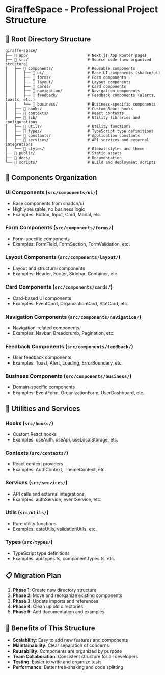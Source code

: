 # GiraffeSpace - Professional Project Structure

## 📁 Root Directory Structure

```
giraffe-space/
├── 📁 app/                          # Next.js App Router pages
├── 📁 src/                          # Source code (new organized structure)
│   ├── 📁 components/               # Reusable components
│   │   ├── 📁 ui/                   # Base UI components (shadcn/ui)
│   │   ├── 📁 forms/                # Form components
│   │   ├── 📁 layout/               # Layout components
│   │   ├── 📁 cards/                # Card components
│   │   ├── 📁 navigation/           # Navigation components
│   │   ├── 📁 feedback/             # Feedback components (alerts, toasts, etc.)
│   │   └── 📁 business/             # Business-specific components
│   ├── 📁 hooks/                    # Custom React hooks
│   ├── 📁 contexts/                 # React contexts
│   ├── 📁 lib/                      # Utility libraries and configurations
│   ├── 📁 utils/                    # Utility functions
│   ├── 📁 types/                    # TypeScript type definitions
│   ├── 📁 constants/                # Application constants
│   ├── 📁 services/                 # API services and external integrations
│   └── 📁 styles/                   # Global styles and theme
├── 📁 public/                       # Static assets
├── 📁 docs/                         # Documentation
└── 📁 scripts/                      # Build and deployment scripts
```

## 🧩 Components Organization

### UI Components (`src/components/ui/`)
- Base components from shadcn/ui
- Highly reusable, no business logic
- Examples: Button, Input, Card, Modal, etc.

### Form Components (`src/components/forms/`)
- Form-specific components
- Examples: FormField, FormSection, FormValidation, etc.

### Layout Components (`src/components/layout/`)
- Layout and structural components
- Examples: Header, Footer, Sidebar, Container, etc.

### Card Components (`src/components/cards/`)
- Card-based UI components
- Examples: EventCard, OrganizationCard, StatCard, etc.

### Navigation Components (`src/components/navigation/`)
- Navigation-related components
- Examples: Navbar, Breadcrumb, Pagination, etc.

### Feedback Components (`src/components/feedback/`)
- User feedback components
- Examples: Toast, Alert, Loading, ErrorBoundary, etc.

### Business Components (`src/components/business/`)
- Domain-specific components
- Examples: EventForm, OrganizationForm, UserDashboard, etc.

## 🔧 Utilities and Services

### Hooks (`src/hooks/`)
- Custom React hooks
- Examples: useAuth, useApi, useLocalStorage, etc.

### Contexts (`src/contexts/`)
- React context providers
- Examples: AuthContext, ThemeContext, etc.

### Services (`src/services/`)
- API calls and external integrations
- Examples: authService, eventService, etc.

### Utils (`src/utils/`)
- Pure utility functions
- Examples: dateUtils, validationUtils, etc.

### Types (`src/types/`)
- TypeScript type definitions
- Examples: api.types.ts, component.types.ts, etc.

## 📋 Migration Plan

1. **Phase 1**: Create new directory structure
2. **Phase 2**: Move and reorganize existing components
3. **Phase 3**: Update imports and references
4. **Phase 4**: Clean up old directories
5. **Phase 5**: Add documentation and examples

## 🎯 Benefits of This Structure

- **Scalability**: Easy to add new features and components
- **Maintainability**: Clear separation of concerns
- **Reusability**: Components are organized by purpose
- **Team Collaboration**: Consistent structure for all developers
- **Testing**: Easier to write and organize tests
- **Performance**: Better tree-shaking and code splitting
